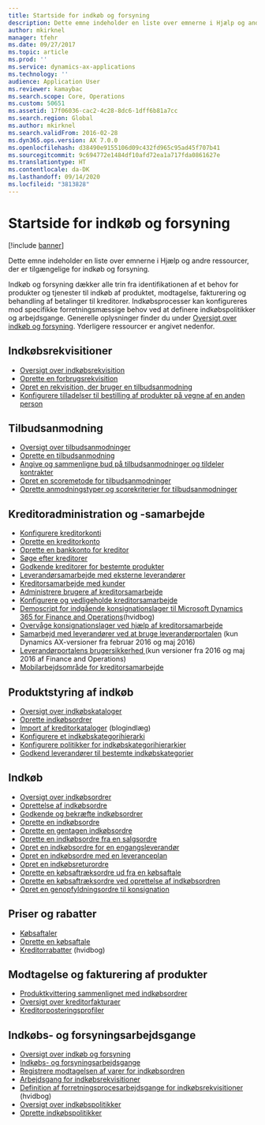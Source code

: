 ```yaml
---
title: Startside for indkøb og forsyning
description: Dette emne indeholder en liste over emnerne i Hjælp og andre ressourcer, der er tilgængelige for indkøb og forsyning.
author: mkirknel
manager: tfehr
ms.date: 09/27/2017
ms.topic: article
ms.prod: ''
ms.service: dynamics-ax-applications
ms.technology: ''
audience: Application User
ms.reviewer: kamaybac
ms.search.scope: Core, Operations
ms.custom: 50651
ms.assetid: 17f06036-cac2-4c28-8dc6-1dff6b81a7cc
ms.search.region: Global
ms.author: mkirknel
ms.search.validFrom: 2016-02-28
ms.dyn365.ops.version: AX 7.0.0
ms.openlocfilehash: d38490e9155106d09c432fd965c95ad45f707b41
ms.sourcegitcommit: 9c694772e1484df10afd72ea1a717fda0861627e
ms.translationtype: HT
ms.contentlocale: da-DK
ms.lasthandoff: 09/14/2020
ms.locfileid: "3813828"
---
```

# <a name="procurement-and-sourcing-home-page"></a>Startside for indkøb og forsyning

[!include [banner](../includes/banner.md)]

Dette emne indeholder en liste over emnerne i Hjælp og andre ressourcer, der er tilgængelige for indkøb og forsyning.

Indkøb og forsyning dækker alle trin fra identifikationen af et behov for produkter og tjenester til indkøb af produktet, modtagelse, fakturering og behandling af betalinger til kreditorer. Indkøbsprocesser kan konfigureres mod specifikke forretningsmæssige behov ved at definere indkøbspolitikker og arbejdsgange. Generelle oplysninger finder du under [Oversigt over indkøb og forsyning](procurement-sourcing-overview.md). Yderligere ressourcer er angivet nedenfor.

## <a name="purchase-requisitions"></a>Indkøbsrekvisitioner
-   [Oversigt over indkøbsrekvisition](purchase-requisitions-overview.md)
-   [Oprette en forbrugsrekvisition](tasks/create-requisition-consumption.md)
-   [Opret en rekvisition, der bruger en tilbudsanmodning](tasks/create-requisition-uses-rfq.md)
-   [Konfigurere tilladelser til bestilling af produkter på vegne af en anden person](tasks/set-up-permissions-ordering-products.md)

## <a name="requests-for-quotation"></a>Tilbudsanmodning
-   [Oversigt over tilbudsanmodninger](request-quotations.md)
-   [Oprette en tilbudsanmodning](tasks/create-request-quotation.md)
-   [Angive og sammenligne bud på tilbudsanmodninger og tildeler kontrakter](tasks/enter-compare-rfq-bids-award-contracts.md)
-   [Opret en scoremetode for tilbudsanmodninger](tasks/create-scoring-method-rfqs.md)
-   [Oprette anmodningstyper og scorekriterier for tilbudsanmodninger](tasks/create-solicitation-types-scoring-criteria-rfqs.md)

## <a name="vendor-management-and-collaboration"></a>Kreditoradministration og -samarbejde
-   [Konfigurere kreditorkonti](set-up-vendor-accounts.md)
-   [Oprette en kreditorkonto](tasks/create-vendor-account.md)
-   [Oprette en bankkonto for kreditor](tasks/create-vendor-bank-account.md)
-   [Søge efter kreditorer](tasks/search-vendors.md)
-   [Godkende kreditorer for bestemte produkter](tasks/approve-vendors-specific-products.md)
-   [Leverandørsamarbejde med eksterne leverandører](vendor-collaboration-work-external-vendors.md)
-   [Kreditorsamarbejde med kunder](vendor-collaboration-work-customers-dynamics-365-operations.md)
-   [Administrere brugere af kreditorsamarbejde](manage-vendor-collaboration-users.md)
-   [Konfigurere og vedligeholde kreditorsamarbejde](set-up-maintain-vendor-collaboration.md)
-   [Demoscript for indgående konsignationslager til Microsoft Dynamics 365 for Finance and Operations](https://www.microsoft.com/download/details.aspx?id=101945)(hvidbog)
-   [Overvåge konsignationslager ved hjælp af kreditorsamarbejde](../inventory/tasks/monitor-consignment-inventory-vendor-collaboration.md)
-   [Samarbejd med leverandører ved at bruge leverandørportalen](collaborate-vendors-vendor-portal.md) (kun Dynamics AX-versioner fra februar 2016 og maj 2016)
-   [Leverandørportalens brugersikkerhed ](configure-security-vendor-portal-users.md) (kun versioner fra 2016 og maj 2016 af Finance and Operations)
-   [Mobilarbejdsområde for kreditorsamarbejde](vendor-collaboration-mobile-workspace.md)

## <a name="procurement-product-management"></a>Produktstyring af indkøb
-   [Oversigt over indkøbskataloger](procurement-catalogs.md)
-   [Oprette indkøbsordrer](tasks/create-procurement-catalog.md)
-   [Import af kreditorkataloger](https://blogs.msdn.microsoft.com/dynamicsaxscm/2016/05/25/vendor-catalogs-in-dynamics-ax/) (blogindlæg)
-   [Konfigurere et indkøbskategorihierarki](tasks/set-up-procurement-category-hierarchy.md)
-   [Konfigurere politikker for indkøbskategorihierarkier](tasks/set-up-policies-procurement-category-hierarchies.md)
-   [Godkend leverandører til bestemte indkøbskategorier](tasks/approve-vendors-specific-procurement-categories.md)

## <a name="procurement"></a>Indkøb
-   [Oversigt over indkøbsordrer](purchase-order-overview.md)
-   [Oprettelse af indkøbsordre](purchase-order-creation.md)
-   [Godkende og bekræfte indkøbsordrer](purchase-order-approval-confirmation.md)
-   [Oprette en indkøbsordre](tasks/create-purchase-order.md)
-   [Oprette en gentagen indkøbsordre](tasks/create-repeat-purchase-order.md)
-   [Oprette en indkøbsordre fra en salgsordre](../sales-marketing/tasks/create-purchase-order-sales-order.md)
-   [Opret en indkøbsordre for en engangsleverandør](tasks/create-purchase-order-one-time-supplier.md)
-   [Opret en indkøbsordre med en leveranceplan](tasks/create-purchase-order-delivery-schedule.md)
-   [Opret en indkøbsreturordre](tasks/create-purchase-return-order.md)
-   [Oprette en købsaftræksordre ud fra en købsaftale](tasks/create-purchase-release-order-purchase-agreement.md)
-   [Oprette en købsaftræksordre ved oprettelse af indkøbsordren](tasks/create-purchase-release-order-creating-purchase-order.md)
-   [Opret en genopfyldningsordre til konsignation](../inventory/tasks/create-consignment-replenishment-order.md)

## <a name="prices-and-discounts"></a>Priser og rabatter
-   [Købsaftaler](purchase-agreements.md)
-   [Oprette en købsaftale](tasks/create-purchase-agreement.md)
-   [Kreditorrabatter](https://mbs.microsoft.com/customersource/northamerica/AX/learning/documentation/white-papers/Vendor_rebates) (hvidbog)

## <a name="product-receipt-and-invoicing"></a>Modtagelse og fakturering af produkter
-   [Produktkvittering sammenlignet med indkøbsordrer](product-receipt-against-purchase-orders.md)
-   [Oversigt over kreditorfakturaer](../../financials/accounts-payable/vendor-invoices-overview.md)
-   [Kreditorposteringsprofiler](../../financials/accounts-payable/vendor-posting-profiles.md)

## <a name="procurement-and-sourcing-workflows"></a>Indkøbs- og forsyningsarbejdsgange
-   [Oversigt over indkøb og forsyning](procurement-sourcing-overview.md)
-   [Indkøbs- og forsyningsarbejdsgange](procurement-sourcing-workflows.md)
-   [Registrere modtagelsen af varer for indkøbsordren](tasks/record-receipt-goods-purchase-order.md)
-   [Arbejdsgang for indkøbsrekvisitioner](purchase-requisitions-workflow.md)
-   [Definition af forretningsprocesarbejdsgange for indkøbsrekvisitioner](https://www.microsoft.com/download/details.aspx?id=101821) (hvidbog)
-   [Oversigt over indkøbspolitikker](purchase-policies.md)
-   [Oprette indkøbspolitikker](tasks/create-purchasing-policies.md)




